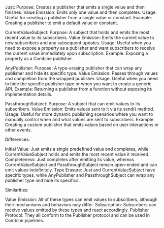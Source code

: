 

Just:
Purpose: Creates a publisher that emits a single value and then finishes.
Value Emission: Emits only one value and then completes.
Usage: Useful for creating a publisher from a single value or constant.
Example: Creating a publisher to emit a default value or constant.


CurrentValueSubject:
Purpose: A subject that holds and emits the most recent value to its subscribers.
Value Emission: Emits the current value to new subscribers and any subsequent updates.
Usage: Useful when you need to expose a property as a publisher and want subscribers to receive the current value immediately upon subscription.
Example: Exposing a property as a Combine publisher.


AnyPublisher:
Purpose: A type-erasing publisher that can wrap any publisher and hide its specific type.
Value Emission: Passes through values and completion from the wrapped publisher.
Usage: Useful when you need to hide the specific publisher type or when you want to create a generic API.
Example: Returning a publisher from a function without exposing its implementation details.


PassthroughSubject:
Purpose: A subject that can emit values to its subscribers.
Value Emission: Emits values sent to it via its send() method.
Usage: Useful for more dynamic publishing scenarios where you want to manually control when and what values are sent to subscribers.
Example: Creating a custom publisher that emits values based on user interactions or other events.


Differences:

Initial Value: Just emits a single predefined value and completes, while CurrentValueSubject holds and emits the most recent value it received.
Completeness: Just completes after emitting its value, whereas CurrentValueSubject and PassthroughSubject remain open-ended and can emit values indefinitely.
Type Erasure: Just and CurrentValueSubject have specific types, while AnyPublisher and PassthroughSubject can wrap any publisher type and hide its specifics.



Similarities:

Value Emission: All of these types can emit values to subscribers, although their mechanisms and behaviors may differ.
Subscription: Subscribers can receive values emitted by these types and react accordingly.
Publisher Protocol: They all conform to the Publisher protocol and can be used in Combine pipelines.
